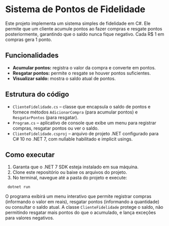 # Sistema de Pontos de Fidelidade

Este projeto implementa um sistema simples de fidelidade em C#. Ele permite que um cliente acumule pontos ao fazer compras e resgate pontos posteriormente, garantindo que o saldo nunca fique negativo. Cada R$ 1 em compras gera 1 ponto.

## Funcionalidades

- **Acumular pontos:** registra o valor da compra e converte em pontos.
- **Resgatar pontos:** permite o resgate se houver pontos suficientes.
- **Visualizar saldo:** mostra o saldo atual de pontos.

## Estrutura do código

- `ClienteFidelidade.cs` – classe que encapsula o saldo de pontos e fornece métodos `AdicionarCompra` (para acumular pontos) e `ResgatarPontos` (para resgatar).
- `Program.cs` – aplicativo de console que exibe um menu para registrar compras, resgatar pontos ou ver o saldo.
- `ClienteFidelidade.csproj` – arquivo de projeto .NET configurado para C# 10 no .NET 7, com nullable habilitado e implicit usings.

## Como executar

1. Garanta que o .NET 7 SDK esteja instalado em sua máquina.
2. Clone este repositório ou baixe os arquivos do projeto.
3. No terminal, navegue até a pasta do projeto e execute:

```
 dotnet run
```

O programa exibirá um menu interativo que permite registrar compras (informando o valor em reais), resgatar pontos (informando a quantidade) ou consultar o saldo atual. A classe `ClienteFidelidade` protege o saldo, não permitindo resgatar mais pontos do que o acumulado, e lança exceções para valores negativos.
